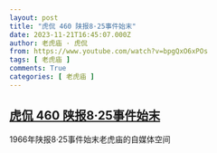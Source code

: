 ```yaml
---
layout: post
title: "虎侃 460 陕报8·25事件始末"
date: 2023-11-21T16:45:07.000Z
author: 老虎庙 · 虎侃
from: https://www.youtube.com/watch?v=bpgQxO6xPOs
tags: [ 老虎庙 ]
comments: True
categories: [ 老虎庙 ]
---
```

<!--1700585107000-->
[虎侃 460 陕报8·25事件始末](https://www.youtube.com/watch?v=bpgQxO6xPOs)
------

<div>
1966年陕报8·25事件始末老虎庙的自媒体空间
</div>
